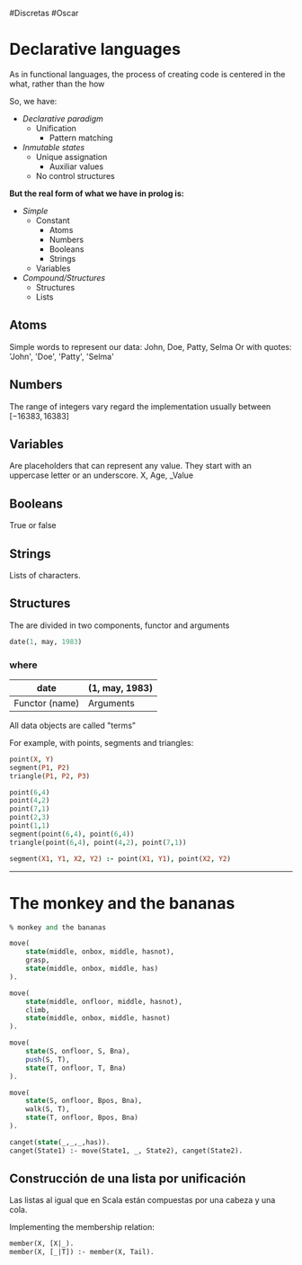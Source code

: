 #Discretas #Oscar 

# Declarative languages

As in functional languages, the process of creating code is centered in the what, rather than the how

So, we have:
- *Declarative paradigm*
	- Unification
		- Pattern matching
- *Inmutable states*
	- Unique assignation
		- Auxiliar values
	- No control structures

**But the real form of what we have in prolog is:**
- *Simple*
	- Constant
		- Atoms
		- Numbers
		- Booleans
		- Strings
	- Variables
- *Compound/Structures*
	- Structures
	- Lists

## Atoms
Simple words to represent our data: John, Doe, Patty, Selma
Or with quotes: 'John', 'Doe', 'Patty', 'Selma'

## Numbers
The range of integers vary regard the implementation usually between $[-16383, 16383]$ 

## Variables
Are placeholders that can represent any value. They start with an uppercase letter or an underscore. X, Age, \_Value

## Booleans

True or false
## Strings

Lists of characters.

## Structures
The are divided in two components, functor and arguments
```pl
date(1, may, 1983)
```

### where

| date           | (1, may, 1983) |
| -------------- | -------------- |
| Functor (name) | Arguments      |

All data objects are called "terms"

For example, with points, segments and triangles:
```Prolog
point(X, Y)
segment(P1, P2)
triangle(P1, P2, P3)

point(6,4)
point(4,2)
point(7,1)
point(2,3)
point(1,1)
segment(point(6,4), point(6,4))
triangle(point(6,4), point(4,2), point(7,1))

segment(X1, Y1, X2, Y2) :- point(X1, Y1), point(X2, Y2)
```

---

# The monkey and the bananas

```pl
% monkey and the bananas

move(
    state(middle, onbox, middle, hasnot),
    grasp,
    state(middle, onbox, middle, has)    
).

move(
    state(middle, onfloor, middle, hasnot),
    climb,
    state(middle, onbox, middle, hasnot)
).

move(
    state(S, onfloor, S, Bna),
    push(S, T),
    state(T, onfloor, T, Bna)
).

move(
    state(S, onfloor, Bpos, Bna),
    walk(S, T),
    state(T, onfloor, Bpos, Bna)
).

canget(state(_,_,_,has)).
canget(State1) :- move(State1, _, State2), canget(State2).
```

## Construcción de una lista por unificación

Las listas al igual que en Scala están compuestas por una cabeza y una cola.

Implementing the membership relation:
```pl
member(X, [X|_).
member(X, [_|T]) :- member(X, Tail).
```

